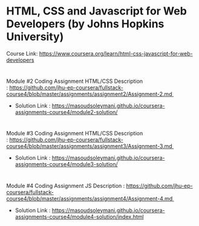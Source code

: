 # HTML, CSS and Javascript for Web Developers (by Johns Hopkins University)
Course Link: https://www.coursera.org/learn/html-css-javascript-for-web-developers

#
Module #2 Coding Assignment HTML/CSS
Description : https://github.com/jhu-ep-coursera/fullstack-course4/blob/master/assignments/assignment2/Assignment-2.md 
- Solution Link : https://masoudsoleymani.github.io/coursera-assignments-course4/module2-solution/

#
Module #3 Coding Assignment HTML/CSS
Description : https://github.com/jhu-ep-coursera/fullstack-course4/blob/master/assignments/assignment3/Assignment-3.md 
- Solution Link : https://masoudsoleymani.github.io/coursera-assignments-course4/module3-solution/

#
Module #4 Coding Assignment JS
Description : https://github.com/jhu-ep-coursera/fullstack-course4/blob/master/assignments/assignment4/Assignment-4.md 
- Solution Link : https://masoudsoleymani.github.io/coursera-assignments-course4/module4-solution/index.html